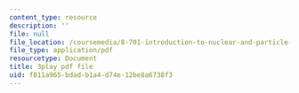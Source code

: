 ```yaml
---
content_type: resource
description: ''
file: null
file_location: /coursemedia/8-701-introduction-to-nuclear-and-particle-physics-fall-2020/f811a965bdadb1a4d74e12be8a6738f3_X4Y9n_c1ej8.pdf
file_type: application/pdf
resourcetype: Document
title: 3play pdf file
uid: f811a965-bdad-b1a4-d74e-12be8a6738f3
---
```

